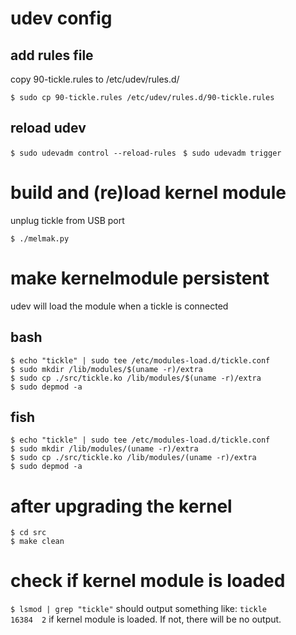 # udev config

## add rules file

copy 90-tickle.rules to /etc/udev/rules.d/

`$ sudo cp 90-tickle.rules /etc/udev/rules.d/90-tickle.rules`

## reload udev

`$ sudo udevadm control --reload-rules `
`$ sudo udevadm trigger`


# build and (re)load kernel module

unplug tickle from USB port

`$ ./melmak.py`


# make kernelmodule persistent

udev will load the module when a tickle is connected

## bash
```
$ echo "tickle" | sudo tee /etc/modules-load.d/tickle.conf
$ sudo mkdir /lib/modules/$(uname -r)/extra
$ sudo cp ./src/tickle.ko /lib/modules/$(uname -r)/extra
$ sudo depmod -a
```
## fish
```
$ echo "tickle" | sudo tee /etc/modules-load.d/tickle.conf
$ sudo mkdir /lib/modules/(uname -r)/extra
$ sudo cp ./src/tickle.ko /lib/modules/(uname -r)/extra
$ sudo depmod -a
```

# after upgrading the kernel
```
$ cd src
$ make clean
```
# check if kernel module is loaded

`$ lsmod | grep "tickle"`
should output something like:
`tickle                 16384  2`
if kernel module is loaded. If not, there will be no output. 

